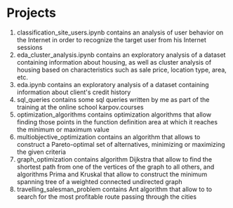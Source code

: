 # Projects
1. classification_site_users.ipynb contains an analysis of user behavior on the Internet in order to recognize the target user from his Internet sessions
2. eda_cluster_analysis.ipynb contains an exploratory analysis of a dataset containing information about housing, as well as cluster analysis of housing based on characteristics such as sale price, location type, area, etc.
3. eda.ipynb contains an exploratory analysis of a dataset containing information about client's credit history
5. sql_queries contains some sql queries written by me as part of the training at the online school karpov.courses
6. optimization_algorithms contains optimization algorithms that allow finding those points in the function definition area at which it reaches the minimum or maximum value
7. multiobjective_optimization contains an algorithm that allows to construct a Pareto-optimal set of alternatives, minimizing or maximizing the given criteria
8. graph_optimization contains algorithm Dijkstra that allow to find the shortest path from one of the vertices of the graph to all others, and algorithms Prima and Kruskal that allow to construct the minimum spanning tree of a weighted connected undirected graph
9. travelling_salesman_problem contains Ant algorithm that allow to to search for the most profitable route passing through the cities

